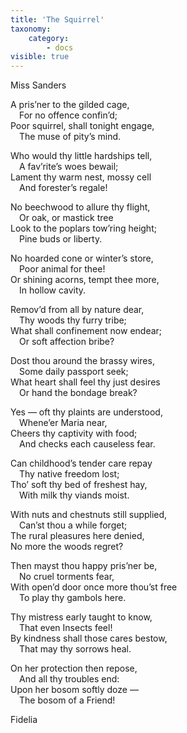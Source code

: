 ```yaml
---
title: 'The Squirrel'
taxonomy:
    category:
        - docs
visible: true
---
```


<div class="author">Miss Sanders</div>

A pris’ner to the gilded cage,  
&emsp;For no offence confin’d;  
Poor squirrel, shall tonight engage,  
&emsp;The muse of pity’s mind.  
  
Who would thy little hardships tell,  
&emsp;A fav’rite’s woes bewail;  
Lament thy warm nest, mossy cell  
&emsp;And forester’s regale!  
 
No beechwood to allure thy flight,  
&emsp;Or oak, or mastick tree  
Look to the poplars tow’ring height;  
&emsp;Pine buds or liberty.  

No hoarded cone or winter’s store,  
&emsp;Poor animal for thee!  
Or shining acorns, tempt thee more,  
&emsp;In hollow cavity.  
  
Remov’d from all by nature dear,  
&emsp;Thy woods thy furry tribe;  
What shall confinement now endear;  
&emsp;Or soft affection bribe?  
  
Dost thou around the brassy wires,  
&emsp;Some daily passport seek;  
What heart shall feel thy just desires  
&emsp;Or hand the bondage break?  
  
Yes — oft thy plaints are understood,  
&emsp;Whene’er Maria near,  
Cheers thy captivity with food;  
&emsp;And checks each causeless fear.  

Can childhood’s tender care repay  
&emsp;Thy native freedom lost;  
Tho’ soft thy bed of freshest hay,  
&emsp;With milk thy viands moist.  
  
With nuts and chestnuts still supplied,  
&emsp;Can’st thou a while forget;  
The rural pleasures here denied,  
No more the woods regret?  
  
Then mayst thou happy pris’ner be,  
&emsp;No cruel torments fear,  
With open’d door once more thou’st free  
&emsp;To play thy gambols here.  
  
Thy mistress early taught to know,  
&emsp;That even Insects feel!  
By kindness shall those cares bestow,  
&emsp;That may thy sorrows heal.  
  
On her protection then repose,  
&emsp;And all thy troubles end:  
Upon her bosom softly doze —  
&emsp;The bosom of a Friend!  

Fidelia  
